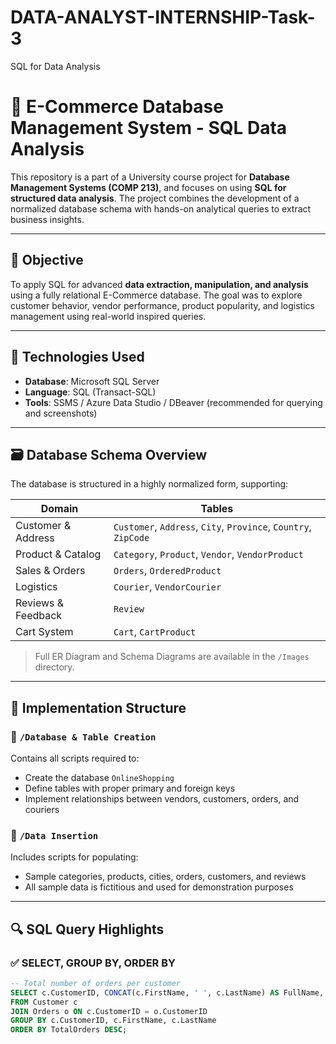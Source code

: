 # DATA-ANALYST-INTERNSHIP-Task-3
SQL for Data Analysis

# 🛒 E-Commerce Database Management System - SQL Data Analysis

This repository is a part of a University course project for **Database Management Systems (COMP 213)**, and focuses on using **SQL for structured data analysis**. The project combines the development of a normalized database schema with hands-on analytical queries to extract business insights.

---

## 📌 Objective
To apply SQL for advanced **data extraction, manipulation, and analysis** using a fully relational E-Commerce database. The goal was to explore customer behavior, vendor performance, product popularity, and logistics management using real-world inspired queries.

---

## 🔧 Technologies Used
- **Database**: Microsoft SQL Server
- **Language**: SQL (Transact-SQL)
- **Tools**: SSMS / Azure Data Studio / DBeaver (recommended for querying and screenshots)

---

## 🗃️ Database Schema Overview

The database is structured in a highly normalized form, supporting:

| Domain | Tables |
|--------|--------|
| Customer & Address | `Customer`, `Address`, `City`, `Province`, `Country`, `ZipCode` |
| Product & Catalog | `Category`, `Product`, `Vendor`, `VendorProduct` |
| Sales & Orders | `Orders`, `OrderedProduct` |
| Logistics | `Courier`, `VendorCourier` |
| Reviews & Feedback | `Review` |
| Cart System | `Cart`, `CartProduct` |

> Full ER Diagram and Schema Diagrams are available in the `/Images` directory.

---

## 🔨 Implementation Structure

### 📁 `/Database & Table Creation`
Contains all scripts required to:
- Create the database `OnlineShopping`
- Define tables with proper primary and foreign keys
- Implement relationships between vendors, customers, orders, and couriers

### 📁 `/Data Insertion`
Includes scripts for populating:
- Sample categories, products, cities, orders, customers, and reviews
- All sample data is fictitious and used for demonstration purposes

---

## 🔍 SQL Query Highlights

### ✅ SELECT, GROUP BY, ORDER BY

```sql
-- Total number of orders per customer
SELECT c.CustomerID, CONCAT(c.FirstName, ' ', c.LastName) AS FullName, COUNT(o.OrderID) AS TotalOrders
FROM Customer c
JOIN Orders o ON c.CustomerID = o.CustomerID
GROUP BY c.CustomerID, c.FirstName, c.LastName
ORDER BY TotalOrders DESC;
